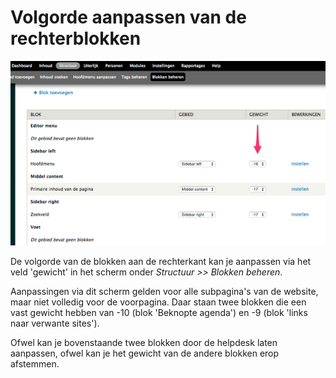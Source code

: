 # Volgorde aanpassen van de rechterblokken

![](../beelden/gewicht_rechterblokken.png)   

De volgorde van de blokken aan de rechterkant kan je aanpassen via het veld 'gewicht' in het scherm onder _Structuur >> Blokken beheren_. 

Aanpassingen via dit scherm gelden voor alle subpagina's van de website, maar niet volledig voor de voorpagina. Daar staan twee blokken die een vast gewicht hebben van -10 (blok 'Beknopte agenda') en -9 (blok 'links naar verwante sites'). 

Ofwel kan je bovenstaande twee blokken door de helpdesk laten aanpassen, ofwel kan je het gewicht van de andere blokken erop afstemmen.